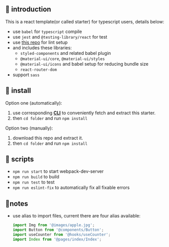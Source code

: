 ## 🍜 introduction

This is a react template(or called starter) for typescript users, details below:

- use `babel` for `typescript` compile
- use `jest` and `@testing-library/react` for test
- use [this repo](https://github.com/XHMM/my-config-files) for lint setup
- and includes these libraries:
  - `styled-components` and related babel plugin
  - `@material-ui/core`, `@material-ui/styles`
  - `@material-ui/icons` and babel setup for reducing bundle size
  - `react-router-dom`
- support `sass`

## 🥡 install

Option one (automatically):

1. use corresponding **[CLI](https://github.com/XHMM/trs)** to conveniently fetch and extract this starter.
2. then `cd folder` and run `npm install`

Option two (manually):

1. download this repo and extract it.
2. then `cd folder` and run `npm install`

## 🍱 scripts

- `npm run start` to start webpack-dev-server
- `npm run build` to build
- `npm run test` to test
- `npm run eslint-fix` to automatically fix all fixable errors

## 🥗notes

- use alias to import files, current there are four alias available:

  ```js
  import Img from '@images/apple.jpg';
  import Button from '@components/Button';
  import useCounter from '@hooks/useCounter';
  import Index from '@pages/index/Index';
  ```
